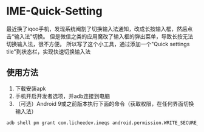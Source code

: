 # IME-Quick-Setting
最近换了iqoo手机，发现系统阉割了切换输入法通知，改成长按输入框，然后点击“输入法”切换。
但是微信之类的应用魔改了输入框的弹出菜单，导致长按无法切换输入法，很不方便。
所以写了这个小工具，通过添加一个"Quick settings tile"到状态栏，实现快速切换输入法

## 使用方法
1. 下载安装apk
2. 手机开启开发者选项，并adb连接到电脑
3. （可选）Android 9或之前版本执行下面的命令（获取权限，在任何界面切换输入法）
```bash
adb shell pm grant com.licheedev.imeqs android.permission.WRITE_SECURE_SETTINGS
```

